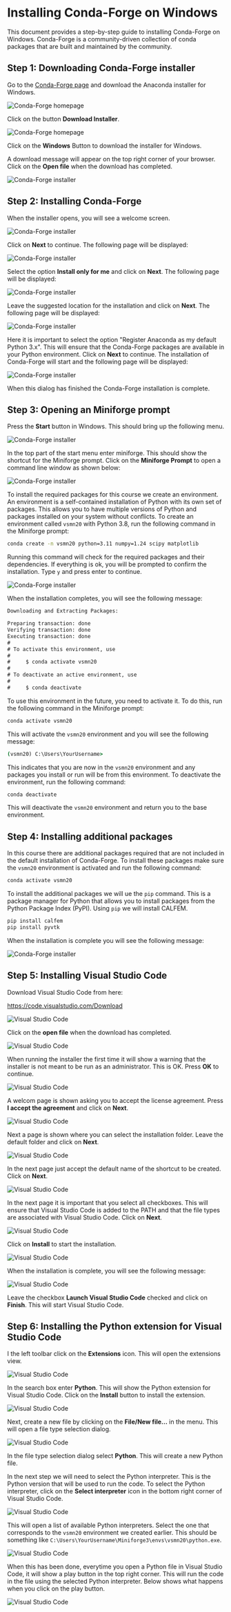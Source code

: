 # Installing Conda-Forge on Windows

This document provides a step-by-step guide to installing Conda-Forge on Windows. Conda-Forge is a community-driven collection of conda packages that are built and maintained by the community. 

## Step 1: Downloading Conda-Forge installer

Go to the [Conda-Forge page](https://conda-forge.org) and download the Anaconda installer for Windows.

![Conda-Forge homepage](images/cf-install-01.png)

Click on the button **Download Installer**.

![Conda-Forge homepage](images/cf-install-02.png)

Click on the **Windows** Button to download the installer for Windows.

A download message will appear on the top right corner of your browser. Click on the **Open file** when the download has completed.

![Conda-Forge installer](images/cf-install-03.png)

## Step 2: Installing Conda-Forge

When the installer opens, you will see a welcome screen. 

![Conda-Forge installer](images/cf-install-04.png)

Click on **Next** to continue. The following page will be displayed:

![Conda-Forge installer](images/cf-install-05.png)

Select the option **Install only for me** and click on **Next**. The following page will be displayed:

![Conda-Forge installer](images/cf-install-06.png)

Leave the suggested location for the installation and click on **Next**. The following page will be displayed:

![Conda-Forge installer](images/cf-install-07.png)

Here it is important to select the option "Register Anaconda as my default Python 3.x". This will ensure that the Conda-Forge packages are available in your Python environment. Click on **Next** to continue. The installation of Conda-Forge will start and the following page will be displayed:

![Conda-Forge installer](images/cf-install-08.png)

When this dialog has finished the Conda-Forge installation is complete.

## Step 3: Opening an Miniforge prompt

Press the **Start** button in Windows. This should bring up the following menu.

![Conda-Forge installer](images/cf-install-09.png)

In the top part of the start menu enter miniforge. This should show the shortcut for the Miniforge prompt. Click on the **Miniforge Prompt** to open a command line window as shown below:

![Conda-Forge installer](images/cf-install-10.png)

To install the required packages for this course we create an environment. An environment is a self-contained installation of Python with its own set of packages. This allows you to have multiple versions of Python and packages installed on your system without conflicts. To create an environment called `vsmn20` with Python 3.8, run the following command in the Miniforge prompt:

```cmd
conda create -n vsmn20 python=3.11 numpy=1.24 scipy matplotlib
```

Running this command will check for the required packages and their dependencies. If everything is ok, you will be prompted to confirm the installation. Type `y` and press enter to continue.

![Conda-Forge installer](images/cf-install-12.png)

When the installation completes, you will see the following message:

```cmd
Downloading and Extracting Packages:

Preparing transaction: done
Verifying transaction: done
Executing transaction: done
#
# To activate this environment, use
#
#     $ conda activate vsmn20
#
# To deactivate an active environment, use
#
#     $ conda deactivate
```

To use this environment in the future, you need to activate it. To do this, run the following command in the Miniforge prompt:

```cmd
conda activate vsmn20
```

This will activate the `vsmn20` environment and you will see the following message:

```cmd
(vsmn20) C:\Users\YourUsername>
```

This indicates that you are now in the `vsmn20` environment and any packages you install or run will be from this environment.
To deactivate the environment, run the following command:

```cmd
conda deactivate
```

This will deactivate the `vsmn20` environment and return you to the base environment.

## Step 4: Installing additional packages

In this course there are additional packages required that are not included in the default installation of Conda-Forge. To install these packages make sure the `vsmn20` environment is activated and run the following command: 

```cmd
conda activate vsmn20
```

To install the additional packages we will ue the `pip` command. This is a package manager for Python that allows you to install packages from the Python Package Index (PyPI). Using `pip` we will install CALFEM.

```cmd
pip install calfem
pip install pyvtk
```

When the installation is complete you will see the following message:

![Conda-Forge installer](images/cf-install-16.png)

## Step 5: Installing Visual Studio Code

Download Visual Studio Code from here:

https://code.visualstudio.com/Download

![Visual Studio Code](images/vc-install-01.png)

Click on the **open file** when the download has completed.

![Visual Studio Code](images/vc-install-02.png)

When running the installer the first time it will show a warning that the installer is not meant to be run as an administrator. This is OK. Press **OK** to continue.

![Visual Studio Code](images/vc-install-03.png)

A welcom page is shown asking you to accept the license agreement. Press **I accept the agreement** and click on **Next**.

![Visual Studio Code](images/vc-install-04.png)

Next a page is shown where you can select the installation folder. Leave the default folder and click on **Next**.

![Visual Studio Code](images/vc-install-05.png)

In the next page just accept the default name of the shortcut to be created. Click on **Next**.

![Visual Studio Code](images/vc-install-06.png)

In the next page it is important that you select all checkboxes. This will ensure that Visual Studio Code is added to the PATH and that the file types are associated with Visual Studio Code. Click on **Next**.

![Visual Studio Code](images/vc-install-07.png)

Click on **Install** to start the installation.

![Visual Studio Code](images/vc-install-08.png)

When the installation is complete, you will see the following message:

![Visual Studio Code](images/vc-install-09.png)

Leave the checkbox **Launch Visual Studio Code** checked and click on **Finish**.
This will start Visual Studio Code.

## Step 6: Installing the Python extension for Visual Studio Code

I the left toolbar click on the **Extensions** icon. This will open the extensions view.

![Visual Studio Code](images/vc-install-10.png)

In the search box enter **Python**. This will show the Python extension for Visual Studio Code.
Click on the **Install** button to install the extension.

![Visual Studio Code](images/vc-install-11.png)

Next, create a new file by clicking on the **File/New file...** in the menu. This will open a file type selection dialog.

![Visual Studio Code](images/vc-install-13.png)

In the file type selection dialog select **Python**. This will create a new Python file.

In the next step we will need to select the Python interpreter. This is the Python version that will be used to run the code. To select the Python interpreter, click on the **Select interpreter** icon in the bottom right corner of Visual Studio Code.

![Visual Studio Code](images/vc-install-14.png)

This will open a list of available Python interpreters. Select the one that corresponds to the `vsmn20` environment we created earlier. This should be something like `C:\Users\YourUsername\Miniforge3\envs\vsmn20\python.exe`.

![Visual Studio Code](images/vc-install-15.png)

When this has been done, everytime you open a Python file in Visual Studio Code, it will show a play button in the top right corner. This will run the code in the file using the selected Python interpreter. Below shows what happens when you click on the play button.

![Visual Studio Code](images/vc-install-16.png)





